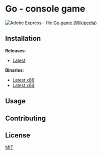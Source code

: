 # Go - console game
![Adobe Express - file](https://github.com/user-attachments/assets/c2f6a341-d5dc-48ab-b62d-d958a7fab33a)
[Go game (Wikipedia)](https://en.wikipedia.org/wiki/Go_(game))

## Installation

**Releases**:
- [Latest](https://github.com/D4M14N20/GO-PP22/releases/latest)

**Binaries**:
- [Latest x86](https://github.com/D4M14N20/GO-PP22/releases/download/v0.1.0/Go_win32.exe)
- [Latest x64](https://github.com/D4M14N20/GO-PP22/releases/download/v0.1.0/Go_win64.exe)

## Usage



## Contributing



## License

[MIT](https://choosealicense.com/licenses/mit/)
